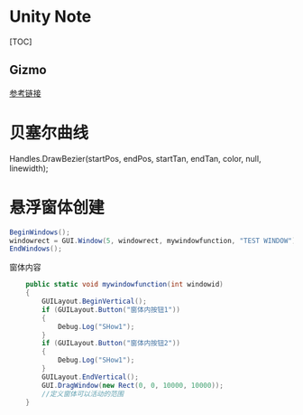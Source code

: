 # Unity Note

[TOC]

## Gizmo







[参考链接](https://blog.theknightsofunity.com/custom-gizmos-ondrawgizmos/)





# 贝塞尔曲线



Handles.DrawBezier(startPos, endPos, startTan, endTan, color, null, linewidth);





# 悬浮窗体创建



```c#
BeginWindows();
windowrect = GUI.Window(5, windowrect, mywindowfunction, "TEST WINDOW");
EndWindows();
```



窗体内容

```c#
    public static void mywindowfunction(int windowid)
    {
        GUILayout.BeginVertical();
        if (GUILayout.Button("窗体内按钮1"))
        {
            Debug.Log("SHow1");
        }
        if (GUILayout.Button("窗体内按钮2"))
        {
            Debug.Log("SHow1");
        }
        GUILayout.EndVertical();
        GUI.DragWindow(new Rect(0, 0, 10000, 10000));
        //定义窗体可以活动的范围
    }
```



